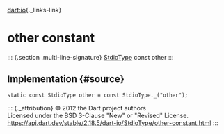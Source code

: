 [dart:io](../../dart-io/dart-io-library){._links-link}

other constant
==============

::: {.section .multi-line-signature}
[StdioType](../stdiotype-class) const other
:::

Implementation {#source}
--------------

``` {.language-dart data-language="dart"}
static const StdioType other = const StdioType._("other");
```

::: {._attribution}
© 2012 the Dart project authors\
Licensed under the BSD 3-Clause \"New\" or \"Revised\" License.\
<https://api.dart.dev/stable/2.18.5/dart-io/StdioType/other-constant.html>
:::
